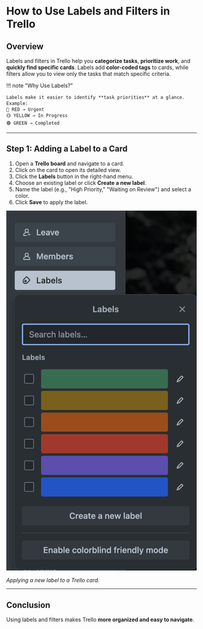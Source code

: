 # How to Use Labels and Filters in Trello  

## Overview  
Labels and filters in Trello help you **categorize tasks**, **prioritize work**, and **quickly find specific cards**. Labels add **color-coded tags** to cards, while filters allow you to view only the tasks that match specific criteria.

!!! note "Why Use Labels?"
    
    Labels make it easier to identify **task priorities** at a glance.  
    Example:  
    🔴 RED → Urgent  
    🟡 YELLOW → In Progress  
    🟢 GREEN → Completed  

---

## Step 1: Adding a Label to a Card  
1. Open a **Trello board** and navigate to a card.  
2. Click on the card to open its detailed view.  
3. Click the **Labels** button in the right-hand menu.  
4. Choose an existing label or click **Create a new label**.  
5. Name the label (e.g., "High Priority," "Waiting on Review") and select a color.  
6. Click **Save** to apply the label.  

![Screenshot](../img/trello_label.png)

*Applying a new label to a Trello card.*  

---

## Conclusion  
Using labels and filters makes Trello **more organized and easy to navigate**.
